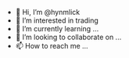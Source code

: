 - 👋 Hi, I’m @hynmlick
- 👀 I’m interested in trading
- 🌱 I’m currently learning ...
- 💞️ I’m looking to collaborate on ...
- 📫 How to reach me ...

<!---
hynmlick/hynmlick is a ✨ special ✨ repository because its `README.md` (this file) appears on your GitHub profile.
You can click the Preview link to take a look at your changes.
--->

